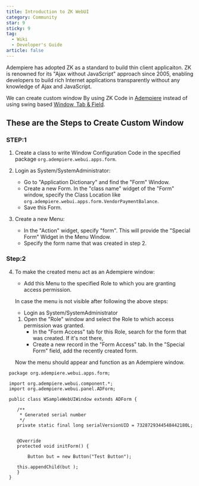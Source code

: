 ```yaml
---
title: Introduction to ZK WebUI
category: Community
star: 9
sticky: 9
tag:
  - Wiki
  - Developer's Guide
article: false
---
```


Adempiere has adopted ZK as a standard to build thin client applicaiton. ZK is renowned for its "Ajax without JavaScript" approach since 2005, enabling developers to build rich Internet applications transparently without any knowledge of Ajax and JavaScript.

We can create custom window By using ZK Code in [Adempiere](https://wiki.adempiere.net/Adempiere) instead of using swing based [Window, Tab & Field](a).

## These are the Steps to Create Custom Window

### STEP:1

1. Create a class to write Window Configuration Code in the specified package `org.adempiere.webui.apps.form`.

2. Login as System/SystemAdministrator:
   - Go to "Application Dictionary" and find the "Form" Window.
   - Create a new Form. In the "class name" widget of the "Form" window, specify the Class Location like `org.adempiere.webui.apps.form.VendorPaymentBalance`.
   - Save this Form.

3. Create a new Menu:
   - In the "Action" widget, specify "form". This will provide the "Special Form" Widget in the Menu Window.
   - Specify the form name that was created in step 2.

### Step:2

4. To make the created menu act as an Adempiere window:
   - Add this Menu to the specified Role to which you are granting access permission.

   In case the menu is not visible after following the above steps:
   - Login as System/SystemAdministrator

   1. Open the "Role" window and select the Role to which access permission was granted.
      - In the "Form Access" tab for this Role, search for the form that was created. If it's not there,
      - Create a new record in the "Form Access" tab. In the "Special Form" field, add the recently created form.

   Now the menu should appear and function as an Adempiere window.

~~~
 package org.adempiere.webui.apps.form;

 import org.adempiere.webui.component.*;
 import org.adempiere.webui.panel.ADForm;

 public class WSampleWebUIWindow extends ADForm {

	/**
	 * Generated serial number
	 */
	private static final long serialVersionUID = 7328729344548442180L;


	@Override
	protected void initForm() {

        Button but = new Button("Test Button");
      
	this.appendChild(but );
	}
 }
~~~


